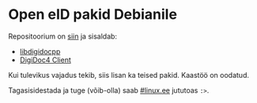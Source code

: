 # Open eID pakid Debianile

Repositoorium on [siin](https://kvlt.ee/debian) ja sisaldab:
* [libdigidocpp](https://github.com/open-eid/libdigidocpp)
* [DigiDoc4 Client](https://github.com/open-eid/DigiDoc4-Client)

Kui tulevikus vajadus tekib, siis lisan ka teised pakid. Kaastöö on oodatud.

Tagasisidestada ja tuge (võib-olla) saab [#linux.ee](https://linux.ee) jututoas `:>`.
